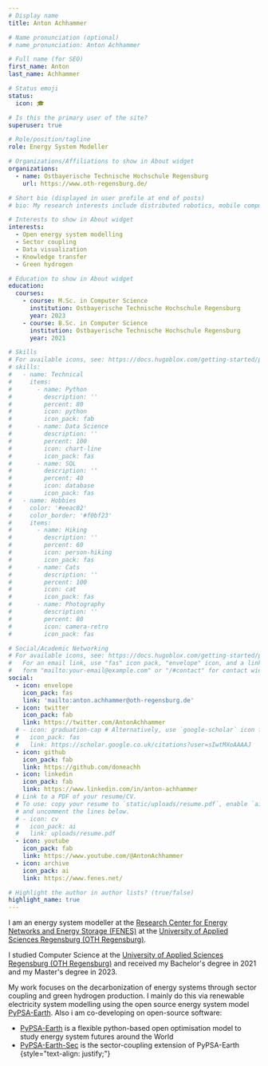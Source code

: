 ```yaml
---
# Display name
title: Anton Achhammer

# Name pronunciation (optional)
# name_pronunciation: Anton Achhammer

# Full name (for SEO)
first_name: Anton
last_name: Achhammer

# Status emoji
status:
  icon: 🎓

# Is this the primary user of the site?
superuser: true

# Role/position/tagline
role: Energy System Modeller

# Organizations/Affiliations to show in About widget
organizations:
  - name: Ostbayerische Technische Hochschule Regensburg
    url: https://www.oth-regensburg.de/

# Short bio (displayed in user profile at end of posts)
# bio: My research interests include distributed robotics, mobile computing and programmable matter.

# Interests to show in About widget
interests:
  - Open energy system modelling
  - Sector coupling
  - Data visualization
  - Knowledge transfer
  - Green hydrogen

# Education to show in About widget
education:
  courses:
    - course: M.Sc. in Computer Science
      institution: Ostbayerische Technische Hochschule Regensburg
      year: 2023
    - course: B.Sc. in Computer Science
      institution: Ostbayerische Technische Hochschule Regensburg
      year: 2021

# Skills
# For available icons, see: https://docs.hugoblox.com/getting-started/page-builder/#icons
# skills:
#   - name: Technical
#     items:
#       - name: Python
#         description: ''
#         percent: 80
#         icon: python
#         icon_pack: fab
#       - name: Data Science
#         description: ''
#         percent: 100
#         icon: chart-line
#         icon_pack: fas
#       - name: SQL
#         description: ''
#         percent: 40
#         icon: database
#         icon_pack: fas
#   - name: Hobbies
#     color: '#eeac02'
#     color_border: '#f0bf23'
#     items:
#       - name: Hiking
#         description: ''
#         percent: 60
#         icon: person-hiking
#         icon_pack: fas
#       - name: Cats
#         description: ''
#         percent: 100
#         icon: cat
#         icon_pack: fas
#       - name: Photography
#         description: ''
#         percent: 80
#         icon: camera-retro
#         icon_pack: fas

# Social/Academic Networking
# For available icons, see: https://docs.hugoblox.com/getting-started/page-builder/#icons
#   For an email link, use "fas" icon pack, "envelope" icon, and a link in the
#   form "mailto:your-email@example.com" or "/#contact" for contact widget.
social:
  - icon: envelope
    icon_pack: fas
    link: 'mailto:anton.achhammer@oth-regensburg.de'
  - icon: twitter
    icon_pack: fab
    link: https://twitter.com/AntonAchhammer
  # - icon: graduation-cap # Alternatively, use `google-scholar` icon from `ai` icon pack
  #   icon_pack: fas
  #   link: https://scholar.google.co.uk/citations?user=sIwtMXoAAAAJ
  - icon: github
    icon_pack: fab
    link: https://github.com/doneachh
  - icon: linkedin
    icon_pack: fab
    link: https://www.linkedin.com/in/anton-achhammer
  # Link to a PDF of your resume/CV.
  # To use: copy your resume to `static/uploads/resume.pdf`, enable `ai` icons in `params.yaml`,
  # and uncomment the lines below.
  # - icon: cv
  #   icon_pack: ai
  #   link: uploads/resume.pdf
  - icon: youtube
    icon_pack: fab
    link: https://www.youtube.com/@AntonAchhammer
  - icon: archive
    icon_pack: ai
    link: https://www.fenes.net/

# Highlight the author in author lists? (true/false)
highlight_name: true
---
```


I am an energy system modeller at the [Research Center for Energy Networks and Energy Storage (FENES)](https://www.fenes.net/) at the [University of Applied Sciences Regensburg (OTH Regensburg)](https://www.oth-regensburg.de/).

I studied Computer Science at the [University of Applied Sciences Regensburg (OTH Regensburg)](https://www.oth-regensburg.de/) and received my Bachelor's degree in 2021 and my Master's degree in 2023. 

My work focuses on the decarbonization of energy systems through sector coupling and green hydrogen production. I mainly do this via renewable electricity system modelling using the open source energy system model [PyPSA-Earth](https://github.com/pypsa-meets-earth/pypsa-earth).
Also i am co-developing on open-source software:
- [PyPSA-Earth](https://github.com/pypsa-meets-earth/pypsa-earth) is a flexible python-based open optimisation model to study energy system futures around the World
- [PyPSA-Earth-Sec](https://github.com/pypsa-meets-earth/pypsa-earth-sec) is the sector-coupling extension of PyPSA-Earth
{style="text-align: justify;"}